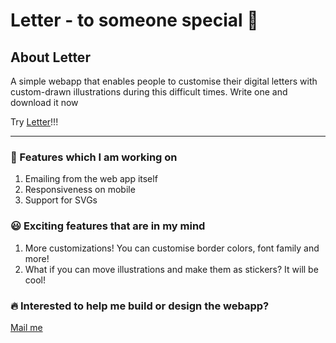 # Letter - to someone special :love_letter:

## About Letter
A simple webapp that enables people to customise their digital letters with custom-drawn illustrations during this difficult times. Write one and download it now

Try [Letter](https://csleong98.github.io/Letter/)!!!

---
### :construction: Features which I am working on
1. Emailing from the web app itself
2. Responsiveness on mobile
3. Support for SVGs

### :smiley: Exciting features that are in my mind
1. More customizations! You can customise border colors, font family and more!
2. What if you can move illustrations and make them as stickers? It will be cool!

### :fire: Interested to help me build or design the webapp?
[Mail me](macintoshleong@gmail.com)
